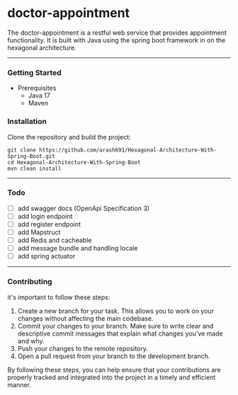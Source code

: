 # doctor-appointment

The doctor-appointment is a restful web service that provides appointment functionality. It is built with Java using the
spring boot framework in on the hexagonal architecture.

---

### Getting Started

- Prerequisites
    - Java 17
    - Maven

### Installation

Clone the repository and build the project:

```
git clone https://github.com/arash691/Hexagonal-Architecture-With-Spring-Boot.git
cd Hexagonal-Architecture-With-Spring-Boot
mvn clean install
```

---

### Todo

- [ ] add swagger docs (OpenApi Specification 3)
- [ ] add login endpoint
- [ ] add register endpoint
- [ ] add Mapstruct
- [ ] add Redis and cacheable
- [ ] add message bundle and handling locale
- [ ] add spring actuator

---

### Contributing

it's important to follow these steps:

1. Create a new branch for your task. This allows you to work on your changes without affecting the main codebase.
2. Commit your changes to your branch. Make sure to write clear and descriptive commit messages that explain what
   changes you've made and why.
3. Push your changes to the remote repository.
4. Open a pull request from your branch to the development branch.

By following these steps, you can help ensure that your contributions are properly tracked and integrated into the
project in a timely and efficient manner.
